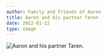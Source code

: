 ```yaml
---
author: Family and friends of Aaron
title: Aaron and his partner Taren
date: 2012-01-12
type: image
---
```

![Aaron and his partner Taren.](http://25.media.tumblr.com/c06bb7f131e48a42fe2f591a5968136d/tumblr_mgjbrhAJNi1s3npego1_1280.jpg)
